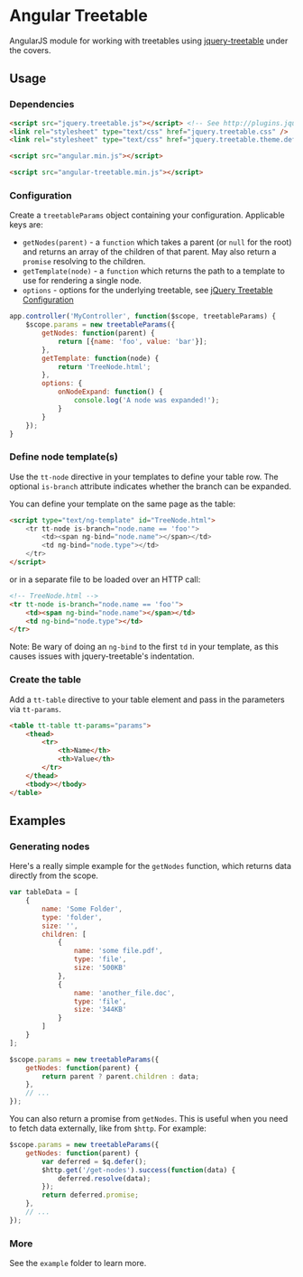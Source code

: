 # Angular Treetable

AngularJS module for working with treetables using [jquery-treetable](http://ludo.cubicphuse.nl/jquery-treetable/) under the covers.

## Usage

### Dependencies

```html
<script src="jquery.treetable.js"></script> <!-- See http://plugins.jquery.com/treetable/ -->
<link rel="stylesheet" type="text/css" href="jquery.treetable.css" />
<link rel="stylesheet" type="text/css" href="jquery.treetable.theme.default.css" /> <!-- You'll probably want to change this -->

<script src="angular.min.js"></script>

<script src="angular-treetable.min.js"></script>
```

### Configuration

Create a `treetableParams` object containing your configuration. Applicable keys are:

* `getNodes(parent)` - a `function` which takes a parent (or `null` for the root) and returns an array of the children of that parent. May also return a `promise` resolving to the children.
* `getTemplate(node)` - a `function` which returns the path to a template to use for rendering a single node. 
* `options` - options for the underlying treetable, see [jQuery Treetable Configuration](http://ludo.cubicphuse.nl/jquery-treetable/#configuration)

```js
app.controller('MyController', function($scope, treetableParams) {
    $scope.params = new treetableParams({
        getNodes: function(parent) {
            return [{name: 'foo', value: 'bar'}];
        },
        getTemplate: function(node) {
            return 'TreeNode.html';
        },
        options: {
            onNodeExpand: function() {
                console.log('A node was expanded!');
            }
        }
    });
}
```

### Define node template(s)

Use the `tt-node` directive in your templates to define your table row. The optional `is-branch` attribute indicates whether
the branch can be expanded.

You can define your template on the same page as the table:

```html
<script type="text/ng-template" id="TreeNode.html">
    <tr tt-node is-branch="node.name == 'foo'">
        <td><span ng-bind="node.name"></span></td>
        <td ng-bind="node.type"></td>
    </tr>
</script>
```

or in a separate file to be loaded over an HTTP call:
```html
<!-- TreeNode.html -->
<tr tt-node is-branch="node.name == 'foo'">
    <td><span ng-bind="node.name"></span></td>
    <td ng-bind="node.type"></td>
</tr>
```

Note: Be wary of doing an `ng-bind` to the first `td` in your template, as this causes issues with jquery-treetable's indentation.


### Create the table

Add a `tt-table` directive to your table element and pass in the parameters via `tt-params`.

```html
<table tt-table tt-params="params">
    <thead>
        <tr>
            <th>Name</th>
            <th>Value</th>
        </tr>
    </thead>
    <tbody></tbody>
</table>
```

## Examples

### Generating nodes

Here's a really simple example for the `getNodes` function, which returns data directly from the scope. 

```javascript
var tableData = [
    {
        name: 'Some Folder',
        type: 'folder',
        size: '',
        children: [
            {
                name: 'some file.pdf',
                type: 'file',
                size: '500KB'
            },
            {
                name: 'another_file.doc',
                type: 'file',
                size: '344KB'
            }
        ]
    }
];

$scope.params = new treetableParams({
    getNodes: function(parent) {
        return parent ? parent.children : data;
    },
    // ...
});

```

You can also return a promise from `getNodes`. This is useful when you need to fetch data externally, like from `$http`. For example:

```js
$scope.params = new treetableParams({
    getNodes: function(parent) {
        var deferred = $q.defer();
        $http.get('/get-nodes').success(function(data) {
            deferred.resolve(data);
        });
        return deferred.promise;
    },
    // ...
});
```


### More

See the `example` folder to learn more.